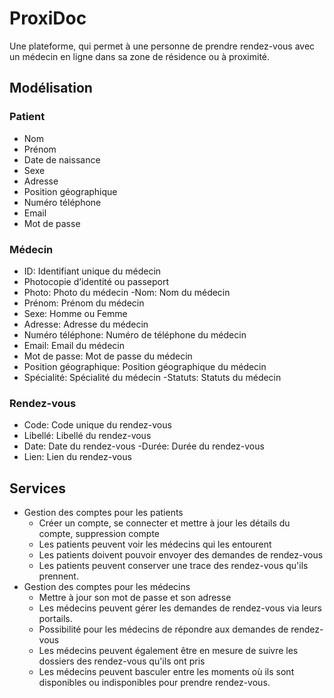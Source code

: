 # ProxiDoc
Une plateforme, qui permet à une personne de prendre rendez-vous avec un médecin en ligne dans sa zone de résidence ou à proximité. 
## Modélisation

### Patient

- Nom
- Prénom
- Date de naissance
- Sexe
- Adresse
- Position géographique
- Numéro téléphone
- Email
- Mot de passe

### Médecin

- ID: Identifiant unique du médecin
- Photocopie d’identité ou passeport
- Photo: Photo du médecin -Nom: Nom du médecin
- Prénom: Prénom du médecin
- Sexe: Homme ou Femme
- Adresse: Adresse du médecin
- Numéro téléphone: Numéro de téléphone du médecin
- Email: Email du médecin
- Mot de passe: Mot de passe du médecin
- Position géographique: Position géographique du médecin
- Spécialité: Spécialité du médecin -Statuts: Statuts du médecin

### Rendez-vous

- Code: Code unique du rendez-vous
- Libellé: Libellé du rendez-vous
- Date: Date du rendez-vous -Durée: Durée du rendez-vous
- Lien: Lien du rendez-vous

## Services

- Gestion des comptes pour les patients
    - Créer un compte, se connecter et mettre à jour les détails du compte, suppression compte
    - Les patients peuvent voir les médecins qui les entourent
    - Les patients doivent pouvoir envoyer des demandes de rendez-vous
    - Les patients peuvent conserver une trace des rendez-vous qu'ils prennent.
- Gestion des comptes pour les médecins
    - Mettre à jour son mot de passe et son adresse
    - Les médecins peuvent gérer les demandes de rendez-vous via leurs portails.
    - Possibilité pour les médecins de répondre aux demandes de rendez-vous
    - Les médecins peuvent également être en mesure de suivre les dossiers des rendez-vous qu'ils ont pris
    - Les médecins peuvent basculer entre les moments où ils sont disponibles ou indisponibles pour prendre rendez-vous.
